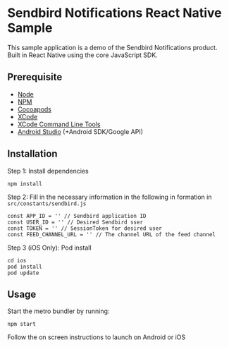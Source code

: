 # Sendbird Notifications React Native Sample

This sample application is a demo of the Sendbird Notifications product.
Built in React Native using the core JavaScript SDK.

## Prerequisite

- [Node](https://nodejs.org/en/)
- [NPM](https://www.npmjs.com/)
- [Cocoapods](https://cocoapods.org/)
- [XCode](https://developer.apple.com/xcode)
- [XCode Command Line Tools](https://facebook.github.io/react-native/docs/getting-started.html#xcode)
- [Android Studio](https://developer.android.com/studio/) (+Android SDK/Google API)

## Installation

Step 1: Install dependencies

```
npm install
```

Step 2: Fill in the necessary information in the following in formation in `src/constants/sendbird.js`

```
const APP_ID = '' // Sendbird application ID
const USER_ID = '' // Desired Sendbird sser
const TOKEN = '' // SessionToken for desired user
const FEED_CHANNEL_URL = '' // The channel URL of the feed channel
```

Step 3 (iOS Only): Pod install

```
cd ios
pod install
pod update
```

## Usage

Start the metro bundler by running:

```
npm start
```

Follow the on screen instructions to launch on Android or iOS

